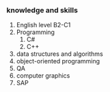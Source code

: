 ### knowledge and skills

1. English level B2-C1
2. Programming
    1. C#
    2. C++
3. data structures and algorithms
4. object-oriented programming
5. QA
6. computer graphics
7. SAP
